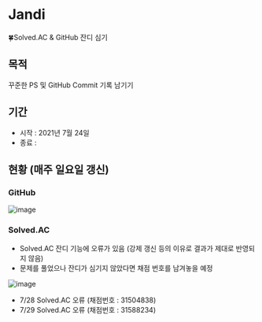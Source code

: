 # Jandi
🍀Solved.AC &amp; GitHub 잔디 심기 

## 목적
꾸준한 PS 및 GitHub Commit 기록 남기기

## 기간
- 시작 : 2021년 7월 24일
- 종료 :

## 현황 (매주 일요일 갱신)

### GitHub
![image](https://user-images.githubusercontent.com/65909160/127761173-39f471c5-0c63-484b-a117-a4d1aea0dbc7.png)


### Solved.AC
- Solved.AC 잔디 기능에 오류가 있음 (강제 갱신 등의 이유로 결과가 제대로 반영되지 않음)
- 문제를 풀었으나 잔디가 심기지 않았다면 채점 번호를 남겨놓을 예정

![image](https://user-images.githubusercontent.com/65909160/127761165-5dcd481d-541f-4e1e-94f0-a9caac874b4b.png)

- 7/28 Solved.AC 오류 (채점번호 : 31504838)
- 7/29 Solved.AC 오류 (채점번호 : 31588234)

